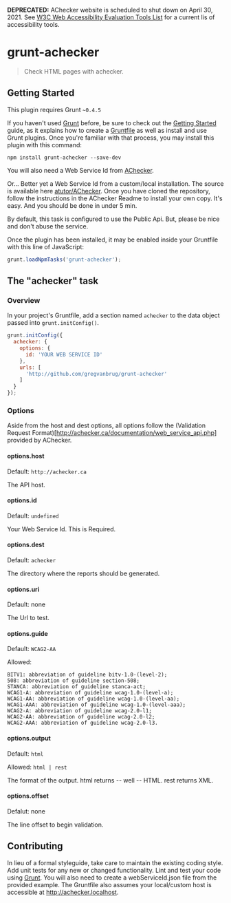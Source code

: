**DEPRECATED:** AChecker website is scheduled to shut down on April 30, 2021. See [W3C Web Accessibility Evaluation Tools List](https://www.w3.org/WAI/ER/tools) for a current lis of accessibility tools.

# grunt-achecker

> Check HTML pages with achecker.

## Getting Started
This plugin requires Grunt `~0.4.5`

If you haven't used [Grunt](http://gruntjs.com/) before, be sure to check out the [Getting Started](http://gruntjs.com/getting-started) guide, as it explains how to create a [Gruntfile](http://gruntjs.com/sample-gruntfile) as well as install and use Grunt plugins. Once you're familiar with that process, you may install this plugin with this command:

```shell
npm install grunt-achecker --save-dev
```

You will also need a Web Service Id from [AChecker](http://www.atutor.ca/).

Or... Better yet a Web Service Id from a custom/local installation. The source is available here [atutor/AChecker](https://github.com/atutor/AChecker). Once you have cloned the repository, follow the instructions in the AChecker Readme to install your own copy. It's easy. And you should be done in under 5 min.

By default, this task is configured to use the Public Api. But, please be nice and don't abuse the service.

Once the plugin has been installed, it may be enabled inside your Gruntfile with this line of JavaScript:

```js
grunt.loadNpmTasks('grunt-achecker');
```

## The "achecker" task

### Overview
In your project's Gruntfile, add a section named `achecker` to the data object passed into `grunt.initConfig()`.

```js
grunt.initConfig({
  achecker: {
    options: {
      id: 'YOUR WEB SERVICE ID'
    },
    urls: [
      'http://github.com/gregvanbrug/grunt-achecker'
    ]
  }
});
```

### Options

Aside from the host and dest options, all options follow the (Validation Request Format)[http://achecker.ca/documentation/web_service_api.php] provided by AChecker.

#### options.host

Default: `http://achecker.ca`

The API host.

#### options.id

Default: `undefined`

Your Web Service Id. This is Required.

#### options.dest

Default: `achecker`

The directory where the reports should be generated.

#### options.uri

Default: none

The Url to test.

#### options.guide

Default: `WCAG2-AA`

Allowed:
```
BITV1: abbreviation of guideline bitv-1.0-(level-2);
508: abbreviation of guideline section-508;
STANCA: abbreviation of guideline stanca-act;
WCAG1-A: abbreviation of guideline wcag-1.0-(level-a);
WCAG1-AA: abbreviation of guideline wcag-1.0-(level-aa);
WCAG1-AAA: abbreviation of guideline wcag-1.0-(level-aaa);
WCAG2-A: abbreviation of guideline wcag-2.0-l1;
WCAG2-AA: abbreviation of guideline wcag-2.0-l2;
WCAG2-AAA: abbreviation of guideline wcag-2.0-l3.
```

#### options.output

Default: `html`

Allowed: `html | rest`

The format of the output. html returns -- well -- HTML. rest returns XML.

#### options.offset

Defalut: none

The line offset to begin validation.

## Contributing

In lieu of a formal styleguide, take care to maintain the existing coding style. Add unit tests for any new or changed functionality. Lint and test your code using [Grunt](http://gruntjs.com/). You will also need to create a webServiceId.json file from the provided example. The Gruntfile also assumes your local/custom host is accessible at http://achecker.localhost.
